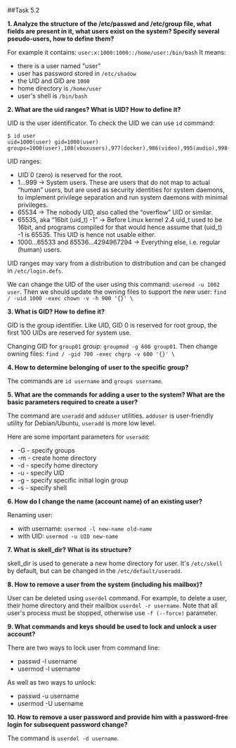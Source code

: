##Task 5.2

**1. Analyze the structure of the /etc/passwd and /etc/group file, what fields are present in it, what users exist on the system? Specify several pseudo-users, how to define them?**

For example it contains: `user:x:1000:1000::/home/user:/bin/bash`
It means:

* there is a user named "user"
* user has password stored in `/etc/shadow`
* the UID and GID are `1000`
* home directory is `/home/user`
* user's shell is `/bin/bash`

**2. What are the uid ranges? What is UID? How to define it?**

UID is the user identificator. To check the UID we can use `id` command:
```commandline
$ id user
uid=1000(user) gid=1000(user) groups=1000(user),108(vboxusers),977(docker),986(video),995(audio),998(wheel)
```
UID ranges:
* UID 0 (zero) is reserved for the root.
* 1…999 → System users. These are users that do not map to actual “human” users, but are used as security identities for system daemons, to implement privilege separation and run system daemons with minimal privileges.
* 65534 → The nobody UID, also called the “overflow” UID or similar.
* 65535, aka “16bit (uid_t) -1” → Before Linux kernel 2.4 uid_t used to be 16bit, and programs compiled for that would hence assume that (uid_t) -1 is 65535. This UID is hence not usable either.
* 1000…65533 and 65536…4294967294 → Everything else, i.e. regular (human) users.

UID ranges may vary from a distribution to distribution and can be changed in `/etc/login.defs`.

We can change the UID of the user using this command: `usermod -u 1002 user`.
Then we should update the owning files to support the new user: `find / -uid 1000 -exec chown -v -h 900 '{}' \`

**3. What is GID? How to define it?**

GID is the group identifier. Like UID, GID 0 is reserved for root group, the first 100 UIDs are reserved for system use.

Changing GID for `group01` group: `groupmod -g 600 group01`. Then change owning files: `find / -gid 700 -exec chgrp -v 600 '{}' \`

**4. How to determine belonging of user to the specific group?**

The commands are `id username` and `groups username`.

**5. What are the commands for adding a user to the system? What are the basic parameters required to create a user?**

The command are `useradd` and `adduser` utilities. `adduser` is user-friendly utility for Debian/Ubuntu, `useradd` is more low level.

Here are some important parameters for `useradd`:

* -G - specify groups
* -m - create home directory
* -d - specify home directory
* -u - specify UID
* -g - specify specific initial login group
* -s - specify shell

**6. How do I change the name (account name) of an existing user?**

Renaming user:

* with username: `usermod -l new-name old-name`
* with UID: `usermod -u UID new-name`

**7. What is skell_dir? What is its structure?**

skell_dir is used to generate a new home directory for user. It's `/etc/skell` by default, but can be changed in the `/etc/default/useradd`.

**8. How to remove a user from the system (including his mailbox)?**

User can be deleted using `userdel` command. For example, to delete a user, their home directory and their mailbox `userdel -r username`. Note that all user's process must be stopped, otherwise use `-f (--force)` parameter.

**9. What commands and keys should be used to lock and unlock a user account?**

There are two ways to lock user from command line:

* passwd -l username
* usermod -l username

As well as two ways to unlock:

* passwd -u username
* usermod -U username

**10. How to remove a user password and provide him with a password-free login for subsequent password change?**

The command is `userdel -d username`.